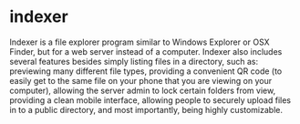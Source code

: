 indexer
=======

Indexer is a file explorer program similar to Windows Explorer or OSX Finder, but for a web server instead of a computer. Indexer also includes several features besides simply listing files in a directory, such as: previewing many different file types, providing a convenient QR code (to easily get to the same file on your phone that you are viewing on your computer), allowing the server admin to lock certain folders from view, providing a clean mobile interface, allowing people to securely upload files in to a public directory, and most importantly, being highly customizable.
